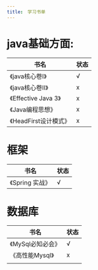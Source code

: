 ```yaml
---
title:　学习书单
---
```



# java基础方面:

|书名|状态|
|--|--|
|《java核心卷I》|√|
|《java核心卷II》|x|
|《Effective Java 3》|x|
|《Java编程思想》|x|
|《HeadFirst设计模式》|x|
 
# 框架
|书名|状态|
|--|--|
|《Spring 实战》|√|

# 数据库
|书名|状态|
|--|--|
|《MySql必知必会》|√|
|《高性能Mysql》|x|
|||

